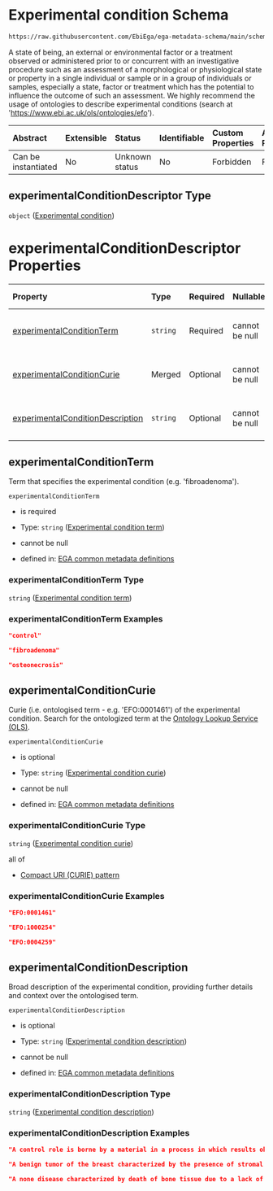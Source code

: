 # Experimental condition Schema

```txt
https://raw.githubusercontent.com/EbiEga/ega-metadata-schema/main/schemas/EGA.common-definitions.json#/definitions/experimentalConditionDescriptor
```

A state of being, an external or environmental factor or a treatment observed or administered prior to or concurrent with an investigative procedure such as an assessment of a morphological or physiological state or property in a single individual or sample or in a group of individuals or samples, especially a state, factor or treatment which has the potential to influence the outcome of such an assessment. We highly recommend the usage of ontologies to describe experimental conditions (search at '<https://www.ebi.ac.uk/ols/ontologies/efo>').

| Abstract            | Extensible | Status         | Identifiable | Custom Properties | Additional Properties | Access Restrictions | Defined In                                                                                           |
| :------------------ | :--------- | :------------- | :----------- | :---------------- | :-------------------- | :------------------ | :--------------------------------------------------------------------------------------------------- |
| Can be instantiated | No         | Unknown status | No           | Forbidden         | Forbidden             | none                | [EGA.common-definitions.json\*](../../../schemas/EGA.common-definitions.json "open original schema") |

## experimentalConditionDescriptor Type

`object` ([Experimental condition](ega-12-definitions-experimental-condition.md))

# experimentalConditionDescriptor Properties

| Property                                                              | Type     | Required | Nullable       | Defined by                                                                                                                                                                                                                                                                                                                     |
| :-------------------------------------------------------------------- | :------- | :------- | :------------- | :----------------------------------------------------------------------------------------------------------------------------------------------------------------------------------------------------------------------------------------------------------------------------------------------------------------------------- |
| [experimentalConditionTerm](#experimentalconditionterm)               | `string` | Required | cannot be null | [EGA common metadata definitions](ega-12-definitions-experimental-condition-properties-experimental-condition-term.md "https://raw.githubusercontent.com/EbiEga/ega-metadata-schema/main/schemas/EGA.common-definitions.json#/definitions/experimentalConditionDescriptor/properties/experimentalConditionTerm")               |
| [experimentalConditionCurie](#experimentalconditioncurie)             | Merged   | Optional | cannot be null | [EGA common metadata definitions](ega-12-definitions-experimental-condition-properties-experimental-condition-curie.md "https://raw.githubusercontent.com/EbiEga/ega-metadata-schema/main/schemas/EGA.common-definitions.json#/definitions/experimentalConditionDescriptor/properties/experimentalConditionCurie")             |
| [experimentalConditionDescription](#experimentalconditiondescription) | `string` | Optional | cannot be null | [EGA common metadata definitions](ega-12-definitions-experimental-condition-properties-experimental-condition-description.md "https://raw.githubusercontent.com/EbiEga/ega-metadata-schema/main/schemas/EGA.common-definitions.json#/definitions/experimentalConditionDescriptor/properties/experimentalConditionDescription") |

## experimentalConditionTerm

Term that specifies the experimental condition (e.g. 'fibroadenoma').

`experimentalConditionTerm`

*   is required

*   Type: `string` ([Experimental condition term](ega-12-definitions-experimental-condition-properties-experimental-condition-term.md))

*   cannot be null

*   defined in: [EGA common metadata definitions](ega-12-definitions-experimental-condition-properties-experimental-condition-term.md "https://raw.githubusercontent.com/EbiEga/ega-metadata-schema/main/schemas/EGA.common-definitions.json#/definitions/experimentalConditionDescriptor/properties/experimentalConditionTerm")

### experimentalConditionTerm Type

`string` ([Experimental condition term](ega-12-definitions-experimental-condition-properties-experimental-condition-term.md))

### experimentalConditionTerm Examples

```json
"control"
```

```json
"fibroadenoma"
```

```json
"osteonecrosis"
```

## experimentalConditionCurie

Curie (i.e. ontologised term - e.g. 'EFO:0001461') of the experimental condition. Search for the ontologized term at the [Ontology Lookup Service (OLS)](https://www.ebi.ac.uk/ols/index).

`experimentalConditionCurie`

*   is optional

*   Type: `string` ([Experimental condition curie](ega-12-definitions-experimental-condition-properties-experimental-condition-curie.md))

*   cannot be null

*   defined in: [EGA common metadata definitions](ega-12-definitions-experimental-condition-properties-experimental-condition-curie.md "https://raw.githubusercontent.com/EbiEga/ega-metadata-schema/main/schemas/EGA.common-definitions.json#/definitions/experimentalConditionDescriptor/properties/experimentalConditionCurie")

### experimentalConditionCurie Type

`string` ([Experimental condition curie](ega-12-definitions-experimental-condition-properties-experimental-condition-curie.md))

all of

*   [Compact URI (CURIE) pattern](ega-12-definitions-experimental-condition-properties-experimental-condition-curie-allof-compact-uri-curie-pattern.md "check type definition")

### experimentalConditionCurie Examples

```json
"EFO:0001461"
```

```json
"EFO:1000254"
```

```json
"EFO:0004259"
```

## experimentalConditionDescription

Broad description of the experimental condition, providing further details and context over the ontologised term.

`experimentalConditionDescription`

*   is optional

*   Type: `string` ([Experimental condition description](ega-12-definitions-experimental-condition-properties-experimental-condition-description.md))

*   cannot be null

*   defined in: [EGA common metadata definitions](ega-12-definitions-experimental-condition-properties-experimental-condition-description.md "https://raw.githubusercontent.com/EbiEga/ega-metadata-schema/main/schemas/EGA.common-definitions.json#/definitions/experimentalConditionDescriptor/properties/experimentalConditionDescription")

### experimentalConditionDescription Type

`string` ([Experimental condition description](ega-12-definitions-experimental-condition-properties-experimental-condition-description.md))

### experimentalConditionDescription Examples

```json
"A control role is borne by a material in a process in which results obtained from an experimental sample and a control sample are compared."
```

```json
"A benign tumor of the breast characterized by the presence of stromal and epithelial elements."
```

```json
"A none disease characterized by death of bone tissue due to a lack of blood supply."
```
